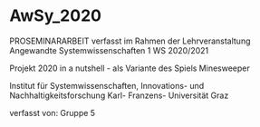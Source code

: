 # AwSy_2020

PROSEMINARARBEIT
verfasst im Rahmen der Lehrveranstaltung
Angewandte Systemwissenschaften 1 
WS 2020/2021

Projekt 2020 in a nutshell - als Variante des Spiels Minesweeper

Institut für Systemwissenschaften, Innovations- und Nachhaltigkeitsforschung
Karl- Franzens- Universität Graz

verfasst von:
Gruppe 5
